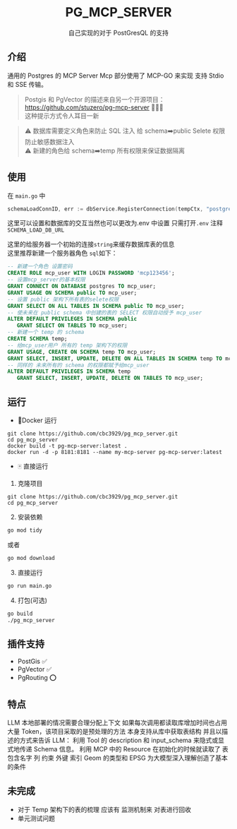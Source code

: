 # <center>PG_MCP_SERVER</center>

<center>自己实现的对于 PostGresQL 的支持</center>

## 介绍

通用的 Postgres 的 MCP Server Mcp 部分使用了 MCP-GO 来实现 支持 Stdio 和 SSE 传输。

> Postgis 和 PgVector 的描述来自另一个开源项目：https://github.com/stuzero/pg-mcp-server 🙏🙏🙏  
>  这种提示方式令人耳目一新

> ⚠️ 数据库需要定义角色来防止 SQL 注入 给 schema➡️public Selete 权限防止敏感数据注入  
> ⚠️ 新建的角色给 schema➡️temp 所有权限来保证数据隔离

## 使用

在 `main.go` 中

```go
schemaLoadConnID, err := dbService.RegisterConnection(tempCtx, "postgres://mcp_user:mcp123456@192.168.2.19:5432/postgres")
```

这里可以设置和数据库的交互当然也可以更改为.env 中设置 只需打开`.env` 注释 `SCHEMA_LOAD_DB_URL`

这里的给服务器一个初始的连接`string`来缓存数据库表的信息  
这里推荐新建一个服务器角色 `sql`如下：

```sql
-- 新建一个角色 设置密码
CREATE ROLE mcp_user WITH LOGIN PASSWORD 'mcp123456';
-- 设置mcp_server的基本权限
GRANT CONNECT ON DATABASE postgres TO mcp_user;
GRANT USAGE ON SCHEMA public TO mcp_user;
-- 设置 public 架构下所有表的selete权限
GRANT SELECT ON ALL TABLES IN SCHEMA public TO mcp_user;
-- 使未来在 public schema 中创建的表的 SELECT 权限自动授予 mcp_user
ALTER DEFAULT PRIVILEGES IN SCHEMA public
   GRANT SELECT ON TABLES TO mcp_user;
-- 新建一个 temp 的 schema
CREATE SCHEMA temp;
-- 给mcp_user用户 所有的 temp 架构下的权限
GRANT USAGE, CREATE ON SCHEMA temp TO mcp_user;
GRANT SELECT, INSERT, UPDATE, DELETE ON ALL TABLES IN SCHEMA temp TO mcp_user;
-- 同样的 未来所有的 schema 的权限都赋予给mcp_user
ALTER DEFAULT PRIVILEGES IN SCHEMA temp
   GRANT SELECT, INSERT, UPDATE, DELETE ON TABLES TO mcp_user;
```

## 运行

- 🐋Docker 运行

```shell
git clone https://github.com/cbc3929/pg_mcp_server.git
cd pg_mcp_server
docker build -t pg-mcp-server:latest .
docker run -d -p 8181:8181 --name my-mcp-server pg-mcp-server:latest
```

- 🀄 直接运行

1. 克隆项目

```shell
git clone https://github.com/cbc3929/pg_mcp_server.git
cd pg_mcp_server
```

2. 安装依赖

```bash
go mod tidy
```

或者

```bash
go mod download
```

3. 直接运行

```bash
go run main.go
```

4. 打包(可选)

```bash
go build
./pg_mcp_server
```

## 插件支持

- PostGis ✅
- PgVector ✅
- PgRouting ⭕

## 特点

LLM 本地部署的情况需要合理分配上下文 如果每次调用都读取库增加时间也占用大量 Token，该项目采取的是预处理的方法 本身支持从库中获取表结构 并且以描述的方式来告诉 LLM：
利用 Tool 的 description 和 input_schema 来隐式或显式地传递 Schema 信息。
利用 MCP 中的 Resource 在初始化的时候就读取了 表包含名字 列 约束 外键 索引 Geom 的类型和 EPSG 为大模型深入理解创造了基本的条件

## 未完成

- 对于 Temp 架构下的表的梳理 应该有 监测机制来 对表进行回收
- 单元测试问题

```

```
